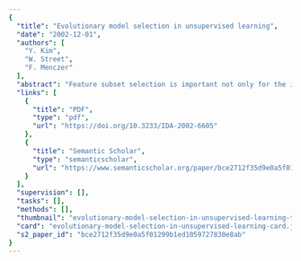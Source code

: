```yaml
---
{
  "title": "Evolutionary model selection in unsupervised learning",
  "date": "2002-12-01",
  "authors": [
    "Y. Kim",
    "W. Street",
    "F. Menczer"
  ],
  "abstract": "Feature subset selection is important not only for the insight gained from determining relevant modeling variables but also for the improved understandability, scalability, and possibly, accuracy of the resulting models. Feature selection has traditionally been studied in supervised learning situations, with some estimate of accuracy used to evaluate candidate subsets. However, we often cannot apply supervised learning for lack of a training signal. For these cases, we propose a new feature selection approach based on clustering. A number of heuristic criteria can be used to estimate the quality of clusters built from a given feature subset. Rather than combining such criteria, we use ELSA, an evolutionary local selection algorithm that maintains a diverse population of solutions that approximate the Pareto front in a multi-dimensional objective space. Each evolved solution represents a feature subset and a number of clusters; two representative clustering algorithms, K-means and EM, are applied to form the given number of clusters based on the selected features. Experimental results on both real and synthetic data show that the method can consistently find approximate Pareto-optimal solutions through which we can identify the significant features and an appropriate number of clusters. This results in models with better and clearer semantic relevance.",
  "links": [
    {
      "title": "PDF",
      "type": "pdf",
      "url": "https://doi.org/10.3233/IDA-2002-6605"
    },
    {
      "title": "Semantic Scholar",
      "type": "semanticscholar",
      "url": "https://www.semanticscholar.org/paper/bce2712f35d9e0a5f01299b1ed1059727830e8ab"
    }
  ],
  "supervision": [],
  "tasks": [],
  "methods": [],
  "thumbnail": "evolutionary-model-selection-in-unsupervised-learning-thumb.jpg",
  "card": "evolutionary-model-selection-in-unsupervised-learning-card.jpg",
  "s2_paper_id": "bce2712f35d9e0a5f01299b1ed1059727830e8ab"
}
---
```


